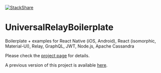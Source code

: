 [![StackShare](http://img.shields.io/badge/tech-stack-0690fa.svg?style=flat)](http://stackshare.io/code-foundries/code-foundries)

# UniversalRelayBoilerplate
Boilerplate + examples for React Native (iOS, Android), React (isomorphic, Material-UI), Relay, GraphQL, JWT, Node.js, Apache Cassandra

Please check the [project page](http://codefoundries.com/products/UniversalRelayBoilerplate.html) for details.

A previous version of this project is available [here](https://github.com/codefoundries/isomorphic-material-relay-starter-kit).

